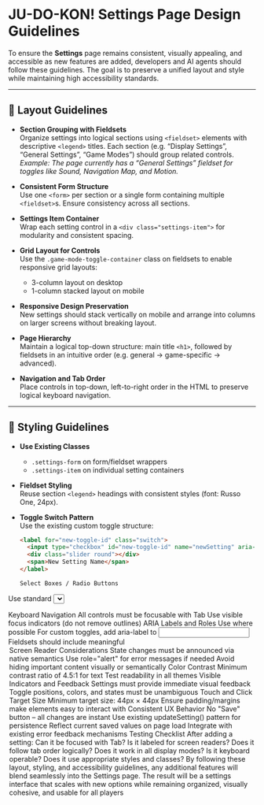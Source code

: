 # JU-DO-KON! Settings Page Design Guidelines

To ensure the **Settings** page remains consistent, visually appealing, and accessible as new features are added, developers and AI agents should follow these guidelines. The goal is to preserve a unified layout and style while maintaining high accessibility standards.

---

## 📐 Layout Guidelines

- **Section Grouping with Fieldsets**  
  Organize settings into logical sections using `<fieldset>` elements with descriptive `<legend>` titles. Each section (e.g. “Display Settings”, “General Settings”, “Game Modes”) should group related controls.  
  _Example: The page currently has a “General Settings” fieldset for toggles like Sound, Navigation Map, and Motion._

- **Consistent Form Structure**  
  Use one `<form>` per section or a single form containing multiple `<fieldset>`s. Ensure consistency across all sections.

- **Settings Item Container**  
  Wrap each setting control in a `<div class="settings-item">` for modularity and consistent spacing.

- **Grid Layout for Controls**  
  Use the `.game-mode-toggle-container` class on fieldsets to enable responsive grid layouts:
  - 3-column layout on desktop
  - 1-column stacked layout on mobile

- **Responsive Design Preservation**  
  New settings should stack vertically on mobile and arrange into columns on larger screens without breaking layout.

- **Page Hierarchy**  
  Maintain a logical top-down structure: main title `<h1>`, followed by fieldsets in an intuitive order (e.g. general → game-specific → advanced).

- **Navigation and Tab Order**  
  Place controls in top-down, left-to-right order in the HTML to preserve logical keyboard navigation.

---

## 🎨 Styling Guidelines

- **Use Existing Classes**  
  - `.settings-form` on form/fieldset wrappers  
  - `.settings-item` on individual setting containers

- **Fieldset Styling**  
  Reuse section `<legend>` headings with consistent styles (font: Russo One, 24px).

- **Toggle Switch Pattern**  
  Use the existing custom toggle structure:
  ```html
  <label for="new-toggle-id" class="switch">
    <input type="checkbox" id="new-toggle-id" name="newSetting" aria-label="New Setting Name" />
    <div class="slider round"></div>
    <span>New Setting Name</span>
  </label>

  Select Boxes / Radio Buttons
Use standard <select> or <input type="radio">, styled within the form using built-in styles (dark background, padding, rounded borders).
Typography
Headings: Russo One
Body text: use base font set in base.css
Colors
Use CSS variables: --color-primary, --button-bg, etc.
Do not hard-code color values.
Ensure all new elements work across Light, Dark, and Gray themes.
Spacing and Sizing
Use --space-sm, --space-md, etc. for margins/padding
Minimum input height: 48px for tap targets
♿ Accessibility & UX Guidelines

Keyboard Navigation
All controls must be focusable with Tab
Use visible focus indicators (do not remove outlines)
ARIA Labels and Roles
Use <label> where possible
For custom toggles, add aria-label to <input>
Fieldsets should include meaningful <legend>
Screen Reader Considerations
State changes must be announced via native semantics
Use role="alert" for error messages if needed
Avoid hiding important content visually or semantically
Color Contrast
Minimum contrast ratio of 4.5:1 for text
Test readability in all themes
Visible Indicators and Feedback
Settings must provide immediate visual feedback
Toggle positions, colors, and states must be unambiguous
Touch and Click Target Size
Minimum target size: 44px × 44px
Ensure padding/margins make elements easy to interact with
Consistent UX Behavior
No "Save" button – all changes are instant
Use existing updateSetting() pattern for persistence
Reflect current saved values on page load
Integrate with existing error feedback mechanisms
Testing Checklist
After adding a setting:
 Can it be focused with Tab?
 Is it labeled for screen readers?
 Does it follow tab order logically?
 Does it work in all display modes?
 Is it keyboard operable?
 Does it use appropriate styles and classes?
By following these layout, styling, and accessibility guidelines, any additional features will blend seamlessly into the Settings page. The result will be a settings interface that scales with new options while remaining organized, visually cohesive, and usable for all players

